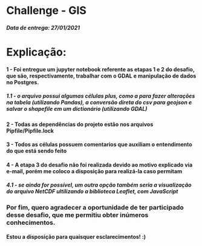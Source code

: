 # Challenge - GIS

##### Data de entrega: 27/01/2021

# Explicação:

#### 1 - Foi entregue um jupyter notebook referente as etapas 1 e 2 do desafio, que são, respectivamente, trabalhar com o GDAL e manipulação de dados no Postgres.

##### 1.1 - o arquivo possui algumas _células plus_, como a para fazer alterações na tabela (utilizando Pandas), a conversão direta do csv para geojson e salvar o shapefile em um dictionário (utilizando GDAL)

#### 2 - Todas as dependências do projeto estão nos arquivos Pipfile/Pipfile.lock

#### 3 - Todos as células possuem comentarios que auxiliam o entendimento do que está sendo feito

#### 4 - A etapa 3 do desafio não foi realizada devido ao motivo explicado via e-mail, porém me coloco a disposição para realizá-la caso permitam

##### 4.1 - se ainda for possível, um outra opção também seria a visualização do arquivo NetCDF ultilizando a biblioteca Leaflet, com JavaScript

### Por fim, quero agradecer a oportunidade de ter participado desse desafio, que me permitiu obter inúmeros conhecimentos.


#### Estou a disposição para quaisquer esclarecimentos! :)
